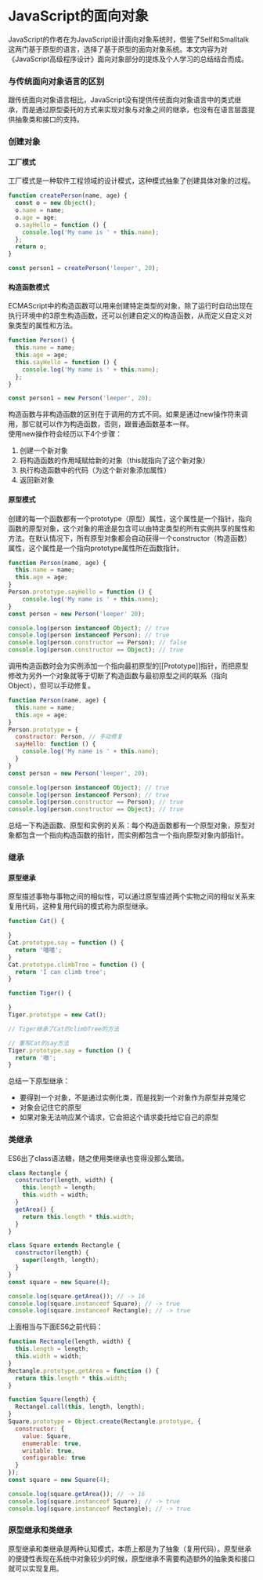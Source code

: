 # JavaScript的面向对象
JavaScript的作者在为JavaScript设计面向对象系统时，借鉴了Self和Smalltalk这两门基于原型的语言，选择了基于原型的面向对象系统。本文内容为对《JavaScript高级程序设计》面向对象部分的提炼及个人学习的总结结合而成。

### 与传统面向对象语言的区别
跟传统面向对象语言相比，JavaScript没有提供传统面向对象语言中的类式继承，而是通过原型委托的方式来实现对象与对象之间的继承，也没有在语言层面提供抽象类和接口的支持。

### 创建对象
#### 工厂模式
工厂模式是一种软件工程领域的设计模式，这种模式抽象了创建具体对象的过程。
``` JavaScript
function createPerson(name, age) {
  const o = new Object();
  o.name = name;
  o.age = age;
  o.sayHello = function () {
    console.log('My name is ' + this.name);
  };
  return o;
}

const person1 = createPerson('leeper', 20);
```
#### 构造函数模式
ECMAScript中的构造函数可以用来创建特定类型的对象，除了运行时自动出现在执行环境中的3原生构造函数，还可以创建自定义的构造函数，从而定义自定义对象类型的属性和方法。
``` JavaScript
function Person() {
  this.name = name;
  this.age = age;
  this.sayHello = function () {
    console.log('My name is ' + this.name);
  };
}

const person1 = new Person('leeper', 20);
```
构造函数与非构造函数的区别在于调用的方式不同。如果是通过new操作符来调用，那它就可以作为构造函数，否则，跟普通函数基本一样。  
使用new操作符会经历以下4个步骤：
1. 创建一个新对象
2. 将构造函数的作用域赋给新的对象（this就指向了这个新对象）
3. 执行构造函数中的代码（为这个新对象添加属性）
4. 返回新对象
#### 原型模式
创建的每一个函数都有一个prototype（原型）属性，这个属性是一个指针，指向函数的原型对象，这个对象的用途是包含可以由特定类型的所有实例共享的属性和方法。在默认情况下，所有原型对象都会自动获得一个constructor（构造函数）属性，这个属性是一个指向prototype属性所在函数指针。
``` JavaScript
function Person(name, age) {
  this.name = name;
  this.age = age;
}
Person.prototype.sayHello = function () {
    console.log('My name is ' + this.name);
}
const person = new Person('leeper' 20);

console.log(person instanceof Object); // true
console.log(person instanceof Person); // true
console.log(person.constructor == Person); // false
console.log(person.constructor == Object); // true
```
调用构造函数时会为实例添加一个指向最初原型的[[Prototype]]指针，而把原型修改为另外一个对象就等于切断了构造函数与最初原型之间的联系（指向Object），但可以手动修复。
``` JavaScript
function Person(name, age) {
  this.name = name;
  this.age = age;
}
Person.prototype = {
  constructor: Person, // 手动修复
  sayHello: function () {
    console.log('My name is ' + this.name);
  }
}
const person = new Person('leeper', 20);

console.log(person instanceof Object); // true
console.log(person instanceof Person); // true
console.log(person.constructor == Person); // true
console.log(person.constructor == Object); // true
```
总结一下构造函数、原型和实例的关系：每个构造函数都有一个原型对象，原型对象都包含一个指向构造函数的指针，而实例都包含一个指向原型对象内部指针。

### 继承
#### 原型继承
原型描述事物与事物之间的相似性，可以通过原型描述两个实物之间的相似关系来复用代码，这种复用代码的模式称为原型继承。
``` JavaScript
function Cat() {

}
Cat.prototype.say = function () {
  return '喵喵';
}
Cat.prototype.climbTree = function () {
  return 'I can climb tree';
}

function Tiger() {

}
Tiger.prototype = new Cat();

// Tiger继承了Cat的climbTree的方法

// 重写Cat的say方法
Tiger.prototype.say = function () {
  return '嗷';
}
```
总结一下原型继承：
- 要得到一个对象，不是通过实例化类，而是找到一个对象作为原型并克隆它
- 对象会记住它的原型
- 如果对象无法响应某个请求，它会把这个请求委托给它自己的原型

### 类继承
ES6出了class语法糖，随之使用类继承也变得没那么繁琐。
``` JavaScript
class Rectangle {
  constructor(length, width) {
    this.length = length;
    this.width = width;
  }
  getArea() {
    return this.length * this.width;
  }
}

class Square extends Rectangle {
  constructor(length) {
    super(length, length);
  }
}
const square = new Square(4);

console.log(square.getArea()); // -> 16
console.log(square.instanceof Square); // -> true
console.log(square.instanceof Rectangle); // -> true
```
上面相当与下面ES6之前代码：
``` JavaScript
function Rectangle(length, width) {
  this.length = length;
  this.width = width;
}
Rectangle.prototype.getArea = function () {
  return this.length * this.width;
}

function Square(length) {
  Rectangel.call(this, length, length);
}
Square.prototype = Object.create(Rectangle.prototype, {
  constructor: {
    value: Square,
    enumerable: true,
    writable: true,
    configurable: true
  }
});
const square = new Square(4);

console.log(square.getArea()); // -> 16
console.log(square.instanceof Square); // -> true
console.log(square.instanceof Rectangle); // -> true
```

### 原型继承和类继承
原型继承和类继承是两种认知模式，本质上都是为了抽象（复用代码）。原型继承的便捷性表现在系统中对象较少的时候，原型继承不需要构造额外的抽象类和接口就可以实现复用。